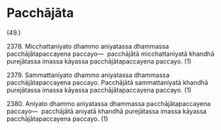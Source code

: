 

# Pacchājāta






(49.)

2378\. Micchattaniyato dhammo aniyatassa dhammassa pacchājātapaccayena paccayo—  pacchājātā micchattaniyatā khandhā purejātassa imassa kāyassa pacchājātapaccayena paccayo. (1)

2379\. Sammattaniyato dhammo aniyatassa dhammassa pacchājātapaccayena paccayo. Pacchājātā sammattaniyatā khandhā purejātassa imassa kāyassa pacchājātapaccayena paccayo. (1)

2380\. Aniyato dhammo aniyatassa dhammassa pacchājātapaccayena paccayo—  pacchājātā aniyatā khandhā purejātassa imassa kāyassa pacchājātapaccayena paccayo. (1)



